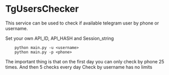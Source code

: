 # TgUsersChecker

This service can be used to check if available telegram user by phone or username.

Set your own API_ID, API_HASH and Session_string

        python main.py -u <username>
        python main.py -p <phone>

The important thing is that on the first day you can only check by phone 25 times. And then 5 checks every day
Check by username has no limits